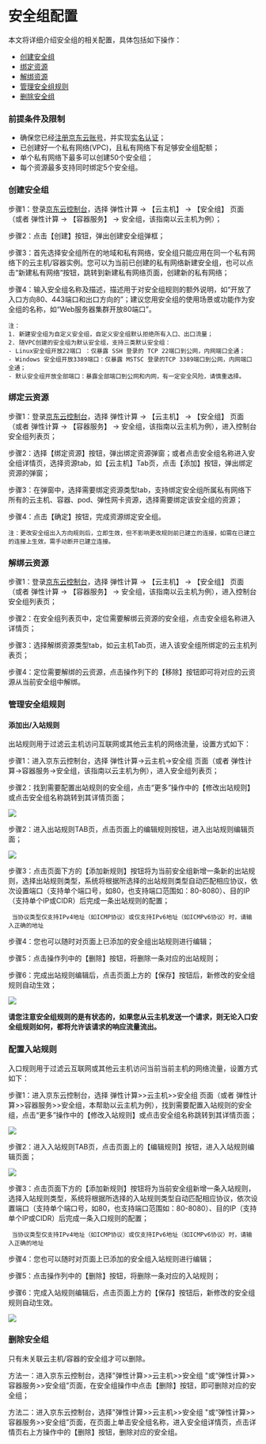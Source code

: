 # 安全组配置

本文将详细介绍安全组的相关配置，具体包括如下操作：

- [创建安全组](security-group-configuration#user-content-1)
- [绑定资源](security-group-configuration#user-content-2)
- [解绑资源](security-group-configuration#user-content-3)
- [管理安全组规则](security-group-configuration#user-content-4)
- [删除安全组](security-group-configuration#user-content-5)

### 前提条件及限制

- 确保您已经[注册京东云账号](https://user.jdcloud.com/register?returnUrl=https%3A%2F%2Fwww.jdcloud.com%2F)，并实现[实名认证](https://docs.jdcloud.com/cn/real-name-verification/introduction)；
- 已创建好一个私有网络(VPC)，且私有网络下有足够安全组配额；
- 单个私有网络下最多可以创建50个安全组；
- 每个资源最多支持同时绑定5个安全组。


### 创建安全组

<div id="user-content-1"> </div>

步骤1：登录[京东云控制台](https://login.jdcloud.com/?returnUrl=https%3A%2F%2Fwww.jdcloud.com%2F)，选择 弹性计算 -> 【云主机】 -> 【安全组】 页面（或者 弹性计算 -> 【容器服务】 -> 安全组，该指南以云主机为例）；

步骤2：点击【创建】按钮，弹出创建安全组弹框；


步骤3：首先选择安全组所在的地域和私有网络，安全组只能应用在同一个私有网络下的云主机/容器实例。您可以为当前已创建的私有网络新建安全组，也可以点击“新建私有网络“按钮，跳转到新建私有网络页面，创建新的私有网络；

步骤4：输入安全组名称及描述，描述用于对安全组规则的额外说明，如“开放了入口方向80、443端口和出口方向的”；建议您用安全组的使用场景或功能作为安全组的名称，如“Web服务器集群开放80端口”。
```
注：
1. 新建安全组为自定义安全组，自定义安全组默认拒绝所有入口、出口流量；
2. 随VPC创建的安全组为默认安全组，支持三类默认安全组：
- Linux安全组开放22端口 ：仅暴露 SSH 登录的 TCP 22端口到公网，内网端口全通；
- Windows 安全组开放3389端口：仅暴露 MSTSC 登录的TCP 3389端口到公网，内网端口全通；
- 默认安全组开放全部端口：暴露全部端口到公网和内网，有一定安全风险，请慎重选择。
```



### 绑定云资源

<div id="user-content-2"> </div>

步骤1：登录[京东云控制台](https://login.jdcloud.com/?returnUrl=https%3A%2F%2Fwww.jdcloud.com%2F)，选择 弹性计算 -> 【云主机】 -> 【安全组】 页面（或者 弹性计算 -> 【容器服务】 -> 安全组，该指南以云主机为例），进入控制台安全组列表页；

步骤2：选择【绑定资源】按钮，弹出绑定资源弹窗；或者点击安全组名称进入安全组详情页，选择资源tab，如【云主机】Tab页，点击【添加】按钮，弹出绑定资源的弹窗；

步骤3：在弹窗中，选择需要绑定资源类型tab，支持绑定安全组所属私有网络下所有的云主机、容器、pod、弹性网卡资源，选择需要绑定该安全组的资源；

步骤4：点击【确定】按钮，完成资源绑定安全组。


```
注：更改安全组出入方向规则后，立即生效，但不影响更改规则前已建立的连接，如需在已建立的连接上生效，需手动断开已建立连接。
```

### 解绑云资源

<div id="user-content-3"> </div>

步骤1：登录[京东云控制台](https://login.jdcloud.com/?returnUrl=https%3A%2F%2Fwww.jdcloud.com%2F)，选择 弹性计算 -> 【云主机】 -> 【安全组】 页面（或者 弹性计算 -> 【容器服务】 -> 安全组，该指南以云主机为例），进入控制台安全组列表页；

步骤2：在安全组列表页中，定位需要解绑云资源的安全组，点击安全组名称进入详情页；

步骤3：选择解绑资源类型tab，如云主机Tab页，进入该安全组所绑定的云主机列表页；

步骤4：定位需要解绑的云资源，点击操作列下的【移除】按钮即可将对应的云资源从当前安全组中解绑。




### 管理安全组规则
<div id="user-content-4"> </div>

#### 添加出/入站规则
出站规则用于过滤云主机访问互联网或其他云主机的网络流量，设置方式如下：

步骤1：进入京东云控制台，选择 弹性计算->云主机->安全组 页面（或者 弹性计算->容器服务->安全组，该指南以云主机为例），进入安全组列表页；

步骤2：找到需要配置出站规则的安全组，点击“更多”操作中的【修改出站规则】或点击安全组名称跳转到其详情页面；

![](/image/Networking/Virtual-Private-Cloud/Operation-Guide/Security-Group-Configuration/Step6.png)



步骤2：进入出站规则TAB页，点击页面上的编辑规则按钮，进入出站规则编辑页面；

![](/image/Networking/Virtual-Private-Cloud/Operation-Guide/Security-Group-Configuration/Step7.png)



步骤3：点击页面下方的【添加新规则】按钮将为当前安全组新增一条新的出站规则，选择出站规则类型，系统将根据所选择的出站规则类型自动匹配相应协议，依次设置端口（支持单个端口号，如80，也支持端口范围如：80-8080）、目的IP（支持单个IP或CIDR）后完成一条出站规则的配置；

     当协议类型仅支持IPv4地址（如ICMP协议）或仅支持IPv6地址（如ICMPv6协议）时，请输入正确的地址
     
步骤4：您也可以随时对页面上已添加的安全组出站规则进行编辑；

步骤5：点击操作列中的【删除】按钮，将删除一条对应的出站规则；

步骤6：完成出站规则编辑后，点击页面上方的【保存】按钮后，新修改的安全组规则自动生效；

![](/image/Networking/Virtual-Private-Cloud/Operation-Guide/Security-Group-Configuration/Step8.png)



**请您注意安全组规则的是有状态的，如果您从云主机发送一个请求，则无论入口安全组规则如何，都将允许该请求的响应流量流出。**



### 配置入站规则

入口规则用于过滤云互联网或其他云主机访问当前当前主机的网络流量，设置方式如下：

步骤1：进入京东云控制台，选择 弹性计算>>云主机>>安全组 页面（或者 弹性计算>>容器服务>>安全组，本帮助以云主机为例），找到需要配置入站规则的安全组，点击“更多”操作中的【修改入站规则】或点击安全组名称跳转到其详情页面；

![](/image/Networking/Virtual-Private-Cloud/Operation-Guide/Security-Group-Configuration/Step9.png) 



步骤2：进入入站规则TAB页，点击页面上的【编辑规则】按钮，进入入站规则编辑页面；

![](/image/Networking/Virtual-Private-Cloud/Operation-Guide/Security-Group-Configuration/Step10.png)



步骤3：点击页面下方的【添加新规则】按钮将为当前安全组新增一条入站规则，选择入站规则类型，系统将根据所选择的入站规则类型自动匹配相应协议，依次设置端口（支持单个端口号，如80，也支持端口范围如：80-8080）、目的IP（支持单个IP或CIDR）后完成一条入口规则的配置；

     当协议类型仅支持IPv4地址（如ICMP协议）或仅支持IPv6地址（如ICMPv6协议）时，请输入正确的地址

步骤4：您也可以随时对页面上已添加的安全组入站规则进行编辑；

步骤5：点击操作列中的【删除】按钮，将删除一条对应的入站规则；

步骤6：完成入站规则编辑后，点击页面上方的【保存】按钮后，新修改的安全组规则自动生效。

![](/image/Networking/Virtual-Private-Cloud/Operation-Guide/Security-Group-Configuration/Step11.png)





### 删除安全组

只有未关联云主机/容器的安全组才可以删除。

方法一：进入京东云控制台，选择"弹性计算>>云主机>>安全组 "或“弹性计算>>容器服务>>安全组”页面，在安全组操作中点击【删除】按钮，即可删除对应的安全组；

方法二：进入京东云控制台，选择"弹性计算>>云主机>>安全组 "或“弹性计算>>容器服务>>安全组”页面，在页面上单击安全组名称，进入安全组详情页，点击详情页右上方操作中的【删除】按钮，删除对应的安全组。

 
